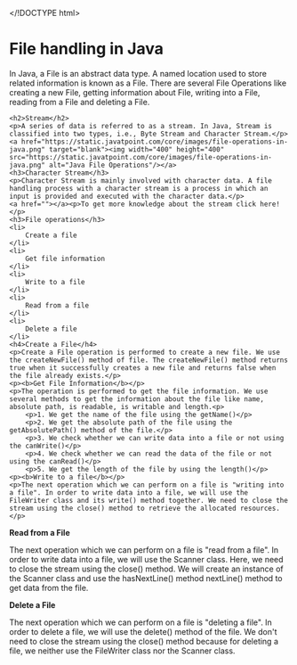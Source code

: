 </!DOCTYPE html>
<html>
<head>
	<meta charset="utf-8">
</head>
<body>
	<h1>File handling in Java</h1>
	<p>In Java, a File is an abstract data type. A named location used to store related information is known as a File. There are several File Operations like creating a new File, getting information about File, writing into a File, reading from a File and deleting a File.</p>
	
	<h2>Stream</h2>
	<p>A series of data is referred to as a stream. In Java, Stream is classified into two types, i.e., Byte Stream and Character Stream.</p>
	<a href="https://static.javatpoint.com/core/images/file-operations-in-java.png" target="blank"><img width="400" height="400" src="https://static.javatpoint.com/core/images/file-operations-in-java.png" alt="Java File Operations"/></a> 
	<h3>Character Stream</h3>
	<p>Character Stream is mainly involved with character data. A file handling process with a character stream is a process in which an input is provided and executed with the character data.</p>
	<a href=""></a><p>To get more knowledge about the stream click here!</p>
	<h3>File operations</h3>
	<li>
		Create a file
	</li>
	<li>
		Get file information
	</li>
	<li>
		Write to a file
	</li>
	<li>
		Read from a file
	</li>
	<li>
		Delete a file
	</li>
	<h4>Create a File</h4>
	<p>Create a File operation is performed to create a new file. We use the createNewFile() method of file. The createNewFile() method returns true when it successfully creates a new file and returns false when the file already exists.</p>
	<p><b>Get File Information</b></p>
	<p>The operation is performed to get the file information. We use several methods to get the information about the file like name, absolute path, is readable, is writable and length.<p>
		<p>1. We get the name of the file using the getName()</p>
		<p>2. We get the absolute path of the file using the getAbsolutePath() method of the file.</p>
		<p>3. We check whether we can write data into a file or not using the canWrite()</p>
		<p>4. We check whether we can read the data of the file or not using the canRead()</p>
		<p>5. We get the length of the file by using the length()</p>
	<p><b>Write to a file</b></p>
	<p>The next operation which we can perform on a file is "writing into a file". In order to write data into a file, we will use the FileWriter class and its write() method together. We need to close the stream using the close() method to retrieve the allocated resources.</p>

<p><b>Read from a File</b></p>
<p>The next operation which we can perform on a file is "read from a file". In order to write data into a file, we will use the Scanner class. Here, we need to close the stream using the close() method. We will create an instance of the Scanner class and use the hasNextLine() method nextLine() method to get data from the file.	
</p>
<p><b>Delete a File</b></p>
<p>The next operation which we can perform on a file is "deleting a file". In order to delete a file, we will use the delete() method of the file. We don't need to close the stream using the close() method because for deleting a file, we neither use the FileWriter class nor the Scanner class.</p>




</body>
</html>